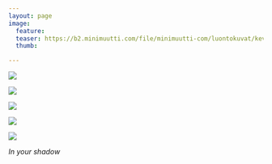 ```yaml
---
layout: page
image:
  feature:
  teaser: https://b2.minimuutti.com/file/minimuutti-com/luontokuvat/kev%C3%A4t/3/DS50399-245px.jpg
  thumb:

---
```


![](https://b2.minimuutti.com/file/minimuutti-com/luontokuvat/kev%C3%A4t/3/DS50387-800px.jpg)

![](https://b2.minimuutti.com/file/minimuutti-com/luontokuvat/kev%C3%A4t/3/DS50389-800px.jpg)

![](https://b2.minimuutti.com/file/minimuutti-com/luontokuvat/kev%C3%A4t/3/DS50395-800px.jpg)

![](https://b2.minimuutti.com/file/minimuutti-com/luontokuvat/kev%C3%A4t/3/DS50399-800px.jpg)

![](https://b2.minimuutti.com/file/minimuutti-com/luontokuvat/kev%C3%A4t/3/DS50401-800px.jpg)

*In your shadow*